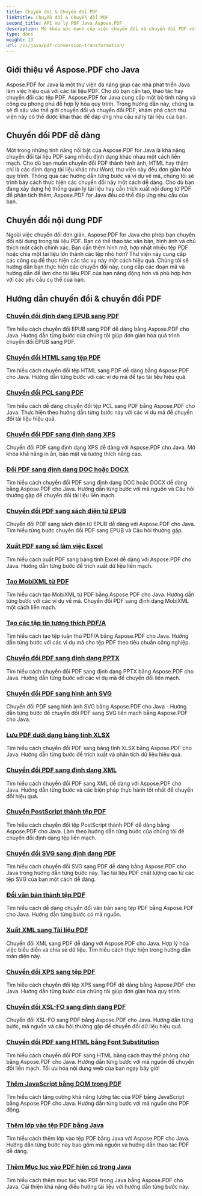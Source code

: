 ```yaml
---
title: Chuyển đổi & Chuyển đổi PDF
linktitle: Chuyển đổi & Chuyển đổi PDF
second_title: API xử lý PDF Java Aspose.PDF
description: Mở khóa sức mạnh của việc chuyển đổi và chuyển đổi PDF với Aspose.PDF cho Java - Hướng dẫn toàn diện dành cho nhà phát triển. Nâng cao kỹ năng xử lý PDF của bạn ngay hôm nay!
type: docs
weight: 13
url: /vi/java/pdf-conversion-transformation/
---
```


## Giới thiệu về Aspose.PDF cho Java

Aspose.PDF for Java là một thư viện đa năng giúp các nhà phát triển Java làm việc hiệu quả với các tài liệu PDF. Cho dù bạn cần tạo, thao tác hay chuyển đổi các tệp PDF, Aspose.PDF for Java cung cấp một bộ tính năng và công cụ phong phú để hợp lý hóa quy trình. Trong hướng dẫn này, chúng ta sẽ đi sâu vào thế giới chuyển đổi và chuyển đổi PDF, khám phá cách thư viện này có thể được khai thác để đáp ứng nhu cầu xử lý tài liệu của bạn.

## Chuyển đổi PDF dễ dàng

Một trong những tính năng nổi bật của Aspose.PDF for Java là khả năng chuyển đổi tài liệu PDF sang nhiều định dạng khác nhau một cách liền mạch. Cho dù bạn muốn chuyển đổi PDF thành hình ảnh, HTML hay thậm chí là các định dạng tài liệu khác như Word, thư viện này đều đơn giản hóa quy trình. Thông qua các hướng dẫn từng bước và ví dụ về mã, chúng tôi sẽ trình bày cách thực hiện các chuyển đổi này một cách dễ dàng. Cho dù bạn đang xây dựng hệ thống quản lý tài liệu hay cần trích xuất nội dung từ PDF để phân tích thêm, Aspose.PDF for Java đều có thể đáp ứng nhu cầu của bạn.

## Chuyển đổi nội dung PDF

Ngoài việc chuyển đổi đơn giản, Aspose.PDF for Java cho phép bạn chuyển đổi nội dung trong tài liệu PDF. Bạn có thể thao tác văn bản, hình ảnh và chú thích một cách chính xác. Bạn cần thêm hình mờ, hợp nhất nhiều tệp PDF hoặc chia một tài liệu lớn thành các tệp nhỏ hơn? Thư viện này cung cấp các công cụ để thực hiện các tác vụ này một cách hiệu quả. Chúng tôi sẽ hướng dẫn bạn thực hiện các chuyển đổi này, cung cấp các đoạn mã và hướng dẫn để làm cho tài liệu PDF của bạn năng động hơn và phù hợp hơn với các yêu cầu cụ thể của bạn.

## Hướng dẫn chuyển đổi & chuyển đổi PDF
### [Chuyển đổi định dạng EPUB sang PDF](./convert-epub-to-pdf-format/)
Tìm hiểu cách chuyển đổi EPUB sang PDF dễ dàng bằng Aspose.PDF cho Java. Hướng dẫn từng bước của chúng tôi giúp đơn giản hóa quá trình chuyển đổi EPUB sang PDF.
### [Chuyển đổi HTML sang tệp PDF](./convert-html-to-pdf-files/)
Tìm hiểu cách chuyển đổi tệp HTML sang PDF dễ dàng bằng Aspose.PDF cho Java. Hướng dẫn từng bước với các ví dụ mã để tạo tài liệu hiệu quả.
### [Chuyển đổi PCL sang PDF](./transform-pcl-to-pdfs/)
Tìm hiểu cách dễ dàng chuyển đổi tệp PCL sang PDF bằng Aspose.PDF cho Java. Thực hiện theo hướng dẫn từng bước này với các ví dụ mã để chuyển đổi tài liệu hiệu quả.
### [Chuyển đổi PDF sang định dạng XPS](./convert-pdfs-to-xps-format/)
Chuyển đổi PDF sang định dạng XPS dễ dàng với Aspose.PDF cho Java. Mở khóa khả năng in ấn, bảo mật và tương thích nâng cao.
### [Đổi PDF sang định dạng DOC hoặc DOCX](./change-pdfs-to-doc-or-docx-format/)
Tìm hiểu cách chuyển đổi PDF sang định dạng DOC hoặc DOCX dễ dàng bằng Aspose.PDF cho Java. Hướng dẫn từng bước với mã nguồn và Câu hỏi thường gặp để chuyển đổi tài liệu liền mạch.
### [Chuyển đổi PDF sang sách điện tử EPUB](./convert-pdfs-to-epub-ebooks/)
Chuyển đổi PDF sang sách điện tử EPUB dễ dàng với Aspose.PDF cho Java. Tìm hiểu từng bước chuyển đổi PDF sang EPUB và Câu hỏi thường gặp.
### [Xuất PDF sang sổ làm việc Excel](./export-pdfs-to-excel-workbooks/)
Tìm hiểu cách xuất PDF sang bảng tính Excel dễ dàng với Aspose.PDF cho Java. Hướng dẫn từng bước để trích xuất dữ liệu liền mạch.
### [Tạo MobiXML từ PDF](./generate-mobixml-from-pdfs/)
Tìm hiểu cách tạo MobiXML từ PDF bằng Aspose.PDF cho Java. Hướng dẫn từng bước với các ví dụ về mã. Chuyển đổi PDF sang định dạng MobiXML một cách liền mạch.
### [Tạo các tập tin tương thích PDF/A](./create-pdfa-compliant-files/)
Tìm hiểu cách tạo tệp tuân thủ PDF/A bằng Aspose.PDF cho Java. Hướng dẫn từng bước với các ví dụ mã cho tệp PDF theo tiêu chuẩn công nghiệp.
### [Chuyển đổi PDF sang định dạng PPTX](./convert-pdfs-to-pptx-format/)
Tìm hiểu cách chuyển đổi PDF sang định dạng PPTX bằng Aspose.PDF cho Java. Hướng dẫn từng bước với các ví dụ mã để chuyển đổi liền mạch.
### [Chuyển đổi PDF sang hình ảnh SVG](./convert-pdfs-to-svg-images/)
Chuyển đổi PDF sang hình ảnh SVG bằng Aspose.PDF cho Java - Hướng dẫn từng bước để chuyển đổi PDF sang SVG liền mạch bằng Aspose.PDF cho Java.
### [Lưu PDF dưới dạng bảng tính XLSX](./save-pdfs-as-xlsx-spreadsheets/)
Tìm hiểu cách chuyển đổi PDF sang bảng tính XLSX bằng Aspose.PDF cho Java. Hướng dẫn từng bước để trích xuất và phân tích dữ liệu hiệu quả.
### [Chuyển đổi PDF sang định dạng XML](./convert-pdfs-to-xml-format/)
Tìm hiểu cách chuyển đổi PDF sang XML dễ dàng với Aspose.PDF cho Java. Hướng dẫn từng bước và các biện pháp thực hành tốt nhất để chuyển đổi hiệu quả.
### [Chuyển PostScript thành tệp PDF](./turn-postscript-into-pdf-files/)
Tìm hiểu cách chuyển đổi tệp PostScript thành PDF dễ dàng bằng Aspose.PDF cho Java. Làm theo hướng dẫn từng bước của chúng tôi để chuyển đổi định dạng tệp liền mạch.
### [Chuyển đổi SVG sang định dạng PDF](./convert-svg-to-pdf-format/)
Tìm hiểu cách chuyển đổi SVG sang PDF dễ dàng bằng Aspose.PDF cho Java trong hướng dẫn từng bước này. Tạo tài liệu PDF chất lượng cao từ các tệp SVG của bạn một cách dễ dàng.
### [Đổi văn bản thành tệp PDF](./change-text-to-pdf-files/)
Tìm hiểu cách dễ dàng chuyển đổi văn bản sang tệp PDF bằng Aspose.PDF cho Java. Hướng dẫn từng bước có mã nguồn.
### [Xuất XML sang Tài liệu PDF](./export-xml-to-pdf-documents/)
Chuyển đổi XML sang PDF dễ dàng với Aspose.PDF cho Java. Hợp lý hóa việc biểu diễn và chia sẻ dữ liệu. Tìm hiểu cách thực hiện trong hướng dẫn toàn diện này.
### [Chuyển đổi XPS sang tệp PDF](./convert-xps-to-pdf-files/)
Tìm hiểu cách chuyển đổi tệp XPS sang PDF dễ dàng bằng Aspose.PDF cho Java. Hướng dẫn từng bước của chúng tôi giúp đơn giản hóa quy trình.
### [Chuyển đổi XSL-FO sang định dạng PDF](./transform-xsl-fo-to-pdf-format/)
Chuyển đổi XSL-FO sang PDF bằng Aspose.PDF cho Java. Hướng dẫn từng bước, mã nguồn và câu hỏi thường gặp để chuyển đổi dữ liệu hiệu quả.
### [Chuyển đổi PDF sang HTML bằng Font Substitution](./convert-pdf-to-html-with-font-substitution/)
Tìm hiểu cách chuyển đổi PDF sang HTML bằng cách thay thế phông chữ bằng Aspose.PDF cho Java. Hướng dẫn từng bước với mã nguồn để chuyển đổi liền mạch. Tối ưu hóa nội dung web của bạn ngay bây giờ!
### [Thêm JavaScript bằng DOM trong PDF](./adding-javascript-using-dom-in-pdf/)
Tìm hiểu cách tăng cường khả năng tương tác của PDF bằng JavaScript bằng Aspose.PDF cho Java. Hướng dẫn từng bước với mã nguồn cho PDF động.
### [Thêm lớp vào tệp PDF bằng Java](./add-layers-to-pdf-file-using-java/)
Tìm hiểu cách thêm lớp vào tệp PDF bằng Java với Aspose.PDF cho Java. Hướng dẫn từng bước này bao gồm mã nguồn và hướng dẫn thao tác PDF dễ dàng.
### [Thêm Mục lục vào PDF hiện có trong Java](./add-table-of-contents-to-existing-pdf-in-java/)
Tìm hiểu cách thêm mục lục vào PDF trong Java bằng Aspose.PDF cho Java. Cải thiện khả năng điều hướng tài liệu với hướng dẫn từng bước này.